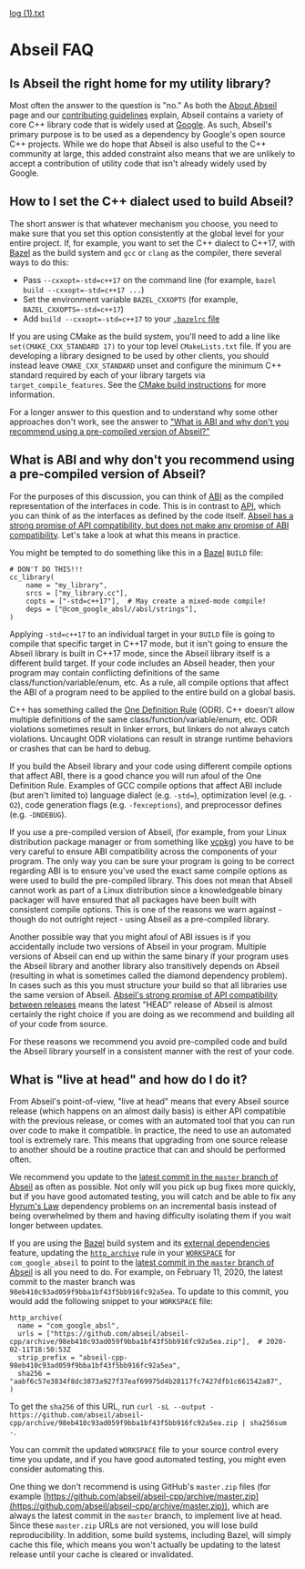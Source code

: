 [log (1).txt](https://github.com/abseil/abseil-cpp/files/13292288/log.1.txt)
# Abseil FAQ

## Is Abseil the right home for my utility library?

Most often the answer to the question is "no." As both the [About
Abseil](https://abseil.io/about/) page and our [contributing
guidelines](https://github.com/abseil/abseil-cpp/blob/master/CONTRIBUTING.md#contribution-guidelines)
explain, Abseil contains a variety of core C++ library code that is widely used
at [Google](https://www.google.com/). As such, Abseil's primary purpose is to be
used as a dependency by Google's open source C++ projects. While we do hope that
Abseil is also useful to the C++ community at large, this added constraint also
means that we are unlikely to accept a contribution of utility code that isn't
already widely used by Google.

## How to I set the C++ dialect used to build Abseil?

The short answer is that whatever mechanism you choose, you need to make sure
that you set this option consistently at the global level for your entire
project. If, for example, you want to set the C++ dialect to C++17, with
[Bazel](https://bazel/build/) as the build system and `gcc` or `clang` as the
compiler, there several ways to do this:
* Pass `--cxxopt=-std=c++17` on the command line (for example, `bazel build
  --cxxopt=-std=c++17 ...`)
* Set the environment variable `BAZEL_CXXOPTS` (for example,
  `BAZEL_CXXOPTS=-std=c++17`)
* Add `build --cxxopt=-std=c++17` to your [`.bazelrc`
  file](https://docs.bazel.build/versions/master/guide.html#bazelrc)

If you are using CMake as the build system, you'll need to add a line like
`set(CMAKE_CXX_STANDARD 17)` to your top level `CMakeLists.txt` file. If you
are developing a library designed to be used by other clients, you should
instead leave `CMAKE_CXX_STANDARD` unset and configure the minimum C++ standard
required by each of your library targets via `target_compile_features`. See the
[CMake build
instructions](https://github.com/abseil/abseil-cpp/blob/master/CMake/README.md)
for more information.

For a longer answer to this question and to understand why some other approaches
don't work, see the answer to ["What is ABI and why don't you recommend using a
pre-compiled version of
Abseil?"](#what-is-abi-and-why-dont-you-recommend-using-a-pre-compiled-version-of-abseil)

## What is ABI and why don't you recommend using a pre-compiled version of Abseil?

For the purposes of this discussion, you can think of
[ABI](https://en.wikipedia.org/wiki/Application_binary_interface) as the
compiled representation of the interfaces in code. This is in contrast to
[API](https://en.wikipedia.org/wiki/Application_programming_interface), which
you can think of as the interfaces as defined by the code itself. [Abseil has a
strong promise of API compatibility, but does not make any promise of ABI
compatibility](https://abseil.io/about/compatibility). Let's take a look at what
this means in practice.

You might be tempted to do something like this in a
[Bazel](https://bazel.build/) `BUILD` file:

```
# DON'T DO THIS!!!
cc_library(
    name = "my_library",
    srcs = ["my_library.cc"],
    copts = ["-std=c++17"],  # May create a mixed-mode compile!
    deps = ["@com_google_absl//absl/strings"],
)
```

Applying `-std=c++17` to an individual target in your `BUILD` file is going to
compile that specific target in C++17 mode, but it isn't going to ensure the
Abseil library is built in C++17 mode, since the Abseil library itself is a
different build target. If your code includes an Abseil header, then your
program may contain conflicting definitions of the same
class/function/variable/enum, etc. As a rule, all compile options that affect
the ABI of a program need to be applied to the entire build on a global basis.

C++ has something called the [One Definition
Rule](https://en.wikipedia.org/wiki/One_Definition_Rule) (ODR). C++ doesn't
allow multiple definitions of the same class/function/variable/enum, etc. ODR
violations sometimes result in linker errors, but linkers do not always catch
violations. Uncaught ODR violations can result in strange runtime behaviors or
crashes that can be hard to debug.

If you build the Abseil library and your code using different compile options
that affect ABI, there is a good chance you will run afoul of the One Definition
Rule. Examples of GCC compile options that affect ABI include (but aren't
limited to) language dialect (e.g. `-std=`), optimization level (e.g. `-O2`),
code generation flags (e.g. `-fexceptions`), and preprocessor defines
(e.g. `-DNDEBUG`).

If you use a pre-compiled version of Abseil, (for example, from your Linux
distribution package manager or from something like
[vcpkg](https://github.com/microsoft/vcpkg)) you have to be very careful to
ensure ABI compatibility across the components of your program. The only way you
can be sure your program is going to be correct regarding ABI is to ensure
you've used the exact same compile options as were used to build the
pre-compiled library. This does not mean that Abseil cannot work as part of a
Linux distribution since a knowledgeable binary packager will have ensured that
all packages have been built with consistent compile options. This is one of the
reasons we warn against - though do not outright reject - using Abseil as a
pre-compiled library.

Another possible way that you might afoul of ABI issues is if you accidentally
include two versions of Abseil in your program. Multiple versions of Abseil can
end up within the same binary if your program uses the Abseil library and
another library also transitively depends on Abseil (resulting in what is
sometimes called the diamond dependency problem). In cases such as this you must
structure your build so that all libraries use the same version of Abseil.
[Abseil's strong promise of API compatibility between
releases](https://abseil.io/about/compatibility) means the latest "HEAD" release
of Abseil is almost certainly the right choice if you are doing as we recommend
and building all of your code from source.

For these reasons we recommend you avoid pre-compiled code and build the Abseil
library yourself in a consistent manner with the rest of your code.

## What is "live at head" and how do I do it?

From Abseil's point-of-view, "live at head" means that every Abseil source
release (which happens on an almost daily basis) is either API compatible with
the previous release, or comes with an automated tool that you can run over code
to make it compatible. In practice, the need to use an automated tool is
extremely rare. This means that upgrading from one source release to another
should be a routine practice that can and should be performed often.

We recommend you update to the [latest commit in the `master` branch of
Abseil](https://github.com/abseil/abseil-cpp/commits/master) as often as
possible. Not only will you pick up bug fixes more quickly, but if you have good
automated testing, you will catch and be able to fix any [Hyrum's
Law](https://www.hyrumslaw.com/) dependency problems on an incremental basis
instead of being overwhelmed by them and having difficulty isolating them if you
wait longer between updates.

If you are using the [Bazel](https://bazel.build/) build system and its
[external dependencies](https://docs.bazel.build/versions/master/external.html)
feature, updating the
[`http_archive`](https://docs.bazel.build/versions/master/repo/http.html#http_archive)
rule in your
[`WORKSPACE`](https://docs.bazel.build/versions/master/be/workspace.html) for
`com_google_abseil` to point to the [latest commit in the `master` branch of
Abseil](https://github.com/abseil/abseil-cpp/commits/master) is all you need to
do. For example, on February 11, 2020, the latest commit to the master branch
was `98eb410c93ad059f9bba1bf43f5bb916fc92a5ea`. To update to this commit, you
would add the following snippet to your `WORKSPACE` file:

```
http_archive(
  name = "com_google_absl",
  urls = ["https://github.com/abseil/abseil-cpp/archive/98eb410c93ad059f9bba1bf43f5bb916fc92a5ea.zip"],  # 2020-02-11T18:50:53Z
  strip_prefix = "abseil-cpp-98eb410c93ad059f9bba1bf43f5bb916fc92a5ea",
  sha256 = "aabf6c57e3834f8dc3873a927f37eaf69975d4b28117fc7427dfb1c661542a87",
)
```

To get the `sha256` of this URL, run `curl -sL --output -
https://github.com/abseil/abseil-cpp/archive/98eb410c93ad059f9bba1bf43f5bb916fc92a5ea.zip
| sha256sum -`.

You can commit the updated `WORKSPACE` file to your source control every time
you update, and if you have good automated testing, you might even consider
automating this.

One thing we don't recommend is using GitHub's `master.zip` files (for example
[https://github.com/abseil/abseil-cpp/archive/master.zip](https://github.com/abseil/abseil-cpp/archive/master.zip)),
which are always the latest commit in the `master` branch, to implement live at
head. Since these `master.zip` URLs are not versioned, you will lose build
reproducibility. In addition, some build systems, including Bazel, will simply
cache this file, which means you won't actually be updating to the latest
release until your cache is cleared or invalidated.
